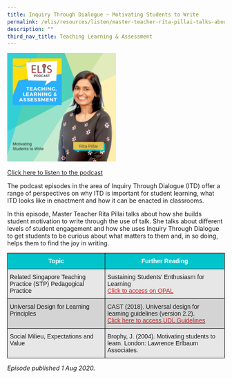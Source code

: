 ```yaml
---
title: Inquiry Through Dialogue – Motivating Students to Write
permalink: /elis/resources/listen/master-teacher-rita-pillai-talks-about-motivating-students-to-write/
description: ""
third_nav_title: Teaching Learning & Assessment
---
```

<img src="/images/3b56bb985f6804d2e8930d023ac19d798.jpg" style="width:50%">

<a href="https://open.spotify.com/episode/0Not7MEpjQuW15ILEqY9V6">Click here to listen to the podcast</a>

The podcast episodes in the area of Inquiry Through Dialogue (ITD) offer a range of perspectives on why ITD is important for student learning, what ITD looks like in enactment and how it can be enacted in classrooms.

In this episode, Master Teacher Rita Pillai talks about how she builds student motivation to write through the use of talk. She talks about different levels of student engagement and how she uses Inquiry Through Dialogue to get students to be curious about what matters to them and, in so doing, helps them to find the joy in writing.

<style type="text/css">
.tg  {border-collapse:collapse;border-spacing:0;}
.tg td{border-color:black;border-style:solid;border-width:1px;font-family:Arial, sans-serif;font-size:14px;
  overflow:hidden;padding:10px 5px;word-break:normal;}
.tg th{border-color:black;border-style:solid;border-width:1px;font-family:Arial, sans-serif;font-size:14px;
  font-weight:normal;overflow:hidden;padding:10px 5px;word-break:normal;}
.tg .tg-htg2{background-color:#00C4CC;color:#FFF;font-weight:bold;text-align:center;vertical-align:middle}
.tg .tg-ag2m{background-color:#E7E7E7;text-align:left;vertical-align:top}
.tg .tg-rfng{background-color:#D4D4D4;text-align:left;vertical-align:top}
</style>
<table class="tg">
<thead>
  <tr>
    <th class="tg-htg2"><span style="font-weight:600;color:#FFF;background-color:#00C4CC">Topic</span></th>
    <th class="tg-htg2"><span style="font-weight:600;color:#FFF;background-color:#00C4CC">Further Reading</span></th>
  </tr>
</thead>
<tbody>
  <tr>
    <td class="tg-ag2m">Related Singapore Teaching Practice (STP) Pedagogical Practice </td>
    <td class="tg-ag2m">Sustaining Students' Enthusiasm for Learning<br><a href="https://www.opal2.moe.edu.sg/csl/s/singapore-teaching-practice/wiki/page/view?title=Deciding+on+Teaching+Aids+and+Learning+Resources"><span style="color:#CA2126;background-color:transparent">Click to access on OPAL</span></a><br></td>
  </tr>
  <tr>
    <td class="tg-rfng">Universal Design for Learning Principles </td>
    <td class="tg-rfng">CAST (2018). Universal design for learning guidelines (version 2.2).<br><a href="http://udlguidelines.cast.org/"><span style="color:#CA2126;background-color:transparent">Click here to access UDL Guidelines</span></a></td>
  </tr>
  <tr>
    <td class="tg-ag2m">Social Milieu, Expectations and Value</td>
    <td class="tg-ag2m">Brophy, J. (2004). Motivating students to learn. London: Lawrence Erlbaum Associates.</td>
  </tr>
</tbody>
</table>

<em>Episode published 1 Aug 2020.</em>
		 